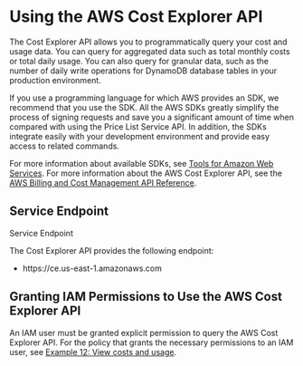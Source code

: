 # Using the AWS Cost Explorer API<a name="cost-explorer-api"></a>

The Cost Explorer API allows you to programmatically query your cost and usage data\. You can query for aggregated data such as total monthly costs or total daily usage\. You can also query for granular data, such as the number of daily write operations for DynamoDB database tables in your production environment\. 

If you use a programming language for which AWS provides an SDK, we recommend that you use the SDK\. All the AWS SDKs greatly simplify the process of signing requests and save you a significant amount of time when compared with using the Price List Service API\. In addition, the SDKs integrate easily with your development environment and provide easy access to related commands\.

For more information about available SDKs, see [Tools for Amazon Web Services](https://aws.amazon.com/tools)\. For more information about the AWS Cost Explorer API, see the [AWS Billing and Cost Management API Reference](http://docs.aws.amazon.com/aws-cost-management/latest/APIReference/)\.

## Service Endpoint<a name="ce-endpoint"></a>

Service Endpoint

The Cost Explorer API provides the following endpoint:

+ https://ce\.us\-east\-1\.amazonaws\.com

## Granting IAM Permissions to Use the AWS Cost Explorer API<a name="ce-iam"></a>

An IAM user must be granted explicit permission to query the AWS Cost Explorer API\. For the policy that grants the necessary permissions to an IAM user, see [Example 12: View costs and usage](billing-permissions-ref.md#example-policy-ce-api)\. 